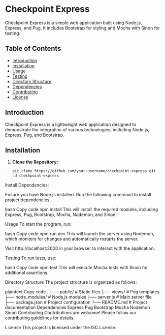 


# Checkpoint Express

Checkpoint Express is a simple web application built using Node.js, Express, and Pug. It includes Bootstrap for styling and Mocha with Sinon for testing.

## Table of Contents

- [Introduction](#introduction)
- [Installation](#installation)
- [Usage](#usage)
- [Testing](#testing)
- [Directory Structure](#directory-structure)
- [Dependencies](#dependencies)
- [Contributing](#contributing)
- [License](#license)

## Introduction

Checkpoint Express is a lightweight web application designed to demonstrate the integration of various technologies, including Node.js, Express, Pug, and Bootstrap.

## Installation

1. **Clone the Repository:**

   ```bash
   git clone https://github.com/your-username/checkpoint-express.git
   cd checkpoint-express
Install Dependencies:

Ensure you have Node.js installed. Run the following command to install project dependencies.

bash
Copy code
npm install
This will install the required modules, including Express, Pug, Bootstrap, Mocha, Nodemon, and Sinon.

Usage
To start the program, run:

bash
Copy code
npm run dev
This will launch the server using Nodemon, which monitors for changes and automatically restarts the server.

Visit http://localhost:3000 in your browser to interact with the application.

Testing
To run tests, use:

bash
Copy code
npm test
This will execute Mocha tests with Sinon for additional assertions.

Directory Structure
The project structure is organized as follows:

plaintext
Copy code
.
├── public/           # Static files
├── views/            # Pug templates
├── node_modules/     # Node.js modules
├── server.js         # Main server file
├── package.json      # Project configuration
└── README.md         # Project documentation
Dependencies
Express
Pug
Bootstrap
Mocha
Nodemon
Sinon
Contributing
Contributions are welcome! Please follow our contributing guidelines for details.

License
This project is licensed under the ISC License.
